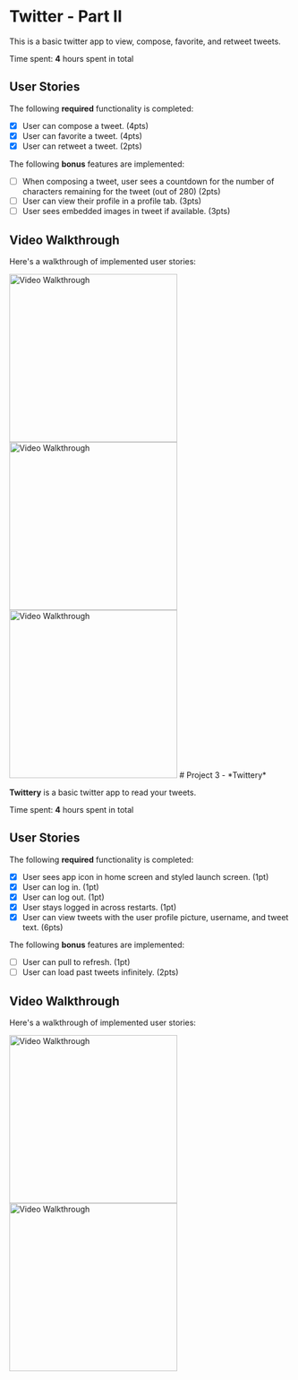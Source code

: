 # Twitter - Part II

This is a basic twitter app to view, compose, favorite, and retweet tweets.

Time spent: **4** hours spent in total

## User Stories

The following **required** functionality is completed:

- [X] User can compose a tweet. (4pts)
- [X] User can favorite a tweet. (4pts)
- [X] User can retweet a tweet. (2pts)

The following **bonus** features are implemented:

- [ ] When composing a tweet, user sees a countdown for the number of characters remaining for the tweet (out of 280) (2pts)
- [ ] User can view their profile in a profile tab. (3pts)
- [ ] User sees embedded images in tweet if available. (3pts)

## Video Walkthrough

Here's a walkthrough of implemented user stories:

<img src='https://i.imgur.com/a4OGqCX.gif' width='300' alt='Video Walkthrough' />
<img src='https://i.imgur.com/5tLyrdK.gif' width='300' alt='Video Walkthrough' />
<img src='https://i.imgur.com/owMsa1m.gif' title='Video Walkthrough' width='300' alt='Video Walkthrough' />
# Project 3 - *Twittery*

**Twittery** is a basic twitter app to read your tweets.

Time spent: **4** hours spent in total

## User Stories

The following **required** functionality is completed:

- [X] User sees app icon in home screen and styled launch screen. (1pt)
- [X] User can log in. (1pt)
- [X] User can log out. (1pt)
- [X] User stays logged in across restarts. (1pt)
- [X] User can view tweets with the user profile picture, username, and tweet text. (6pts)

The following **bonus** features are implemented:

- [ ] User can pull to refresh. (1pt)
- [ ] User can load past tweets infinitely. (2pts)

## Video Walkthrough

Here's a walkthrough of implemented user stories:

<img src='https://i.imgur.com/JcBoPFO.gif' title='Video Walkthrough' width='300' alt='Video Walkthrough' />
<img src='https://i.imgur.com/DGWHvOt.gif' width='300' alt='Video Walkthrough' />
